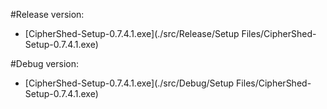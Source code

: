 #Release version:
* [CipherShed-Setup-0.7.4.1.exe](./src/Release/Setup Files/CipherShed-Setup-0.7.4.1.exe)

#Debug version:
* [CipherShed-Setup-0.7.4.1.exe](./src/Debug/Setup Files/CipherShed-Setup-0.7.4.1.exe)
